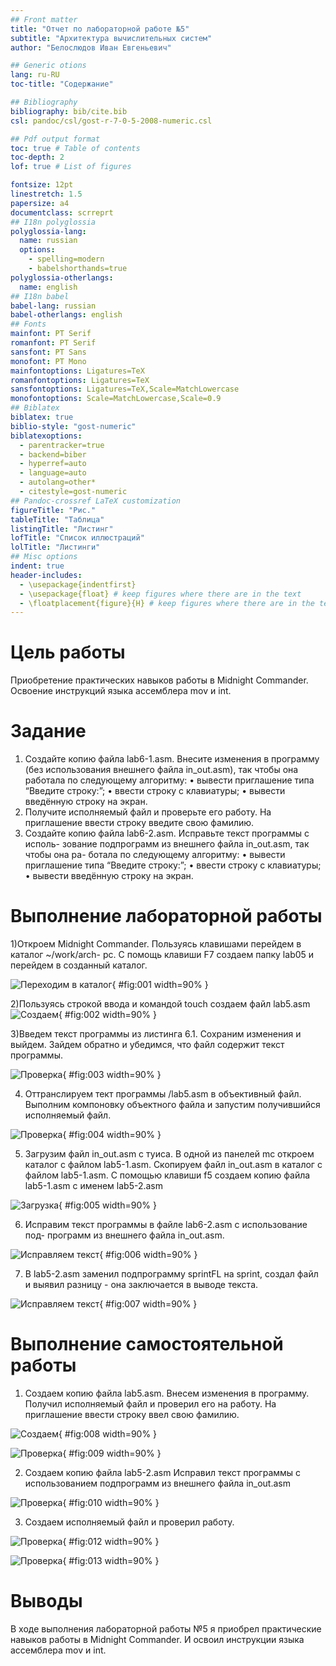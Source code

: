 ```yaml
---
## Front matter
title: "Отчет по лабораторной работе №5"
subtitle: "Архитектура вычислительных систем"
author: "Белослюдов Иван Евгеньевич"

## Generic otions
lang: ru-RU
toc-title: "Содержание"

## Bibliography
bibliography: bib/cite.bib
csl: pandoc/csl/gost-r-7-0-5-2008-numeric.csl

## Pdf output format
toc: true # Table of contents
toc-depth: 2
lof: true # List of figures

fontsize: 12pt
linestretch: 1.5
papersize: a4
documentclass: scrreprt
## I18n polyglossia
polyglossia-lang:
  name: russian
  options:
	- spelling=modern
	- babelshorthands=true
polyglossia-otherlangs:
  name: english
## I18n babel
babel-lang: russian
babel-otherlangs: english
## Fonts
mainfont: PT Serif
romanfont: PT Serif
sansfont: PT Sans
monofont: PT Mono
mainfontoptions: Ligatures=TeX
romanfontoptions: Ligatures=TeX
sansfontoptions: Ligatures=TeX,Scale=MatchLowercase
monofontoptions: Scale=MatchLowercase,Scale=0.9
## Biblatex
biblatex: true
biblio-style: "gost-numeric"
biblatexoptions:
  - parentracker=true
  - backend=biber
  - hyperref=auto
  - language=auto
  - autolang=other*
  - citestyle=gost-numeric
## Pandoc-crossref LaTeX customization
figureTitle: "Рис."
tableTitle: "Таблица"
listingTitle: "Листинг"
lofTitle: "Список иллюстраций"
lolTitle: "Листинги"
## Misc options
indent: true
header-includes:
  - \usepackage{indentfirst}
  - \usepackage{float} # keep figures where there are in the text
  - \floatplacement{figure}{H} # keep figures where there are in the text
---
```


# Цель работы

Приобретение практических навыков работы в Midnight Commander. Освоение
инструкций языка ассемблера mov и int.
# Задание

1. Создайте копию файла lab6-1.asm. Внесите изменения в программу (без
использования внешнего файла in_out.asm), так чтобы она работала по
следующему алгоритму:
• вывести приглашение типа “Введите строку:”;
• ввести строку с клавиатуры;
• вывести введённую строку на экран.
2. Получите исполняемый файл и проверьте его работу. На приглашение
ввести строку введите свою фамилию.
3. Создайте копию файла lab6-2.asm. Исправьте текст программы с исполь-
зование подпрограмм из внешнего файла in_out.asm, так чтобы она ра-
ботала по следующему алгоритму:
• вывести приглашение типа “Введите строку:”;
• ввести строку с клавиатуры;
• вывести введённую строку на экран.

# Выполнение лабораторной работы



1)Откроем Midnight Commander. Пользуясь клавишами перейдем в каталог ~/work/arch-
pc. С помощь клавиши F7 создаем папку lab05 и перейдем в созданный каталог.

![Переходим в каталог](image/1.png){ #fig:001 width=90% }

2)Пользуясь строкой ввода и командой touch создаем файл lab5.asm
![Создаем](image/2.png){ #fig:002 width=90% }

3)Введем текст программы из листинга 6.1. Сохраним изменения и выйдем. Зайдем обратно и убедимся, что файл содержит текст программы.

![Проверка](image/3.png){ #fig:003 width=90% }


4) Оттранслируем тект программы /lab5.asm в объективный файл. Выполним компоновку объектного файла и запустим получившийся исполняемый файл.

![Проверка](image/4.png){ #fig:004 width=90% }


5) Загрузим файл in_out.asm с туиса. В одной из панелей mc откроем каталог с файлом lab5-1.asm. Скопируем файл in_out.asm в каталог с файлом lab5-1.asm. С помощью клавиши f5 создаем копию файла lab5-1.asm с именем lab5-2.asm

![Загрузка](image/5.png){ #fig:005 width=90% }

6) Исправим текст программы в файле lab6-2.asm с использование под-
программ из внешнего файла in_out.asm.

![Исправляем текст](image/6.png){ #fig:006 width=90% }

7) В lab5-2.asm заменил подпрограмму sprintFL на sprint, создал файл и выявил разницу - она заключается в выводе текста.

![Исправляем текст](image/7.png){ #fig:007 width=90% }


# Выполнение самостоятельной работы

1) Создаем копию файла lab5.asm. Внесем изменения в программу. Получил исполняемый файл и проверил его на работу. На приглашение ввести строку ввел свою фамилию.

![Создаем](image/8.png){ #fig:008 width=90% }

![Проверка](image/9.png){ #fig:009 width=90% }

2) Создаем копию файла lab5-2.asm Исправил текст программы с использованием подпрограмм из внешнего файла in_out.asm

![Проверка](image/11.png){ #fig:010 width=90% }

3) Создаем исполняемый файл и проверил работу.

![Проверка](image/12.png){ #fig:012 width=90% }


![Проверка](image/10.png){ #fig:013 width=90% }

# Выводы
В ходе выполнения лабораторной работы №5 я приобрел практические навыков работы в Midnight Commander. И освоил инструкции языка ассемблера mov и int.


